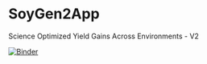 # SoyGen2App
Science Optimized Yield Gains Across Environments - V2

[![Binder](https://mybinder.org/badge_logo.svg)](https://notebooks.gesis.org/binder/v2/gh/UMN-Lorenz-Group/SoyGen2App/main?urlpath=rstudio)
